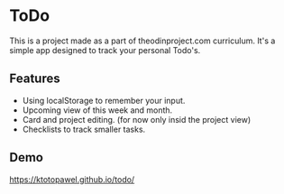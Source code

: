 # ToDo

This is a project made as a part of theodinproject.com curriculum. It's a simple app designed to track your personal Todo's.

## Features

- Using localStorage to remember your input.
- Upcoming view of this week and month.
- Card and project editing. (for now only insid the project view)
- Checklists to track smaller tasks.

## Demo

https://ktotopawel.github.io/todo/
